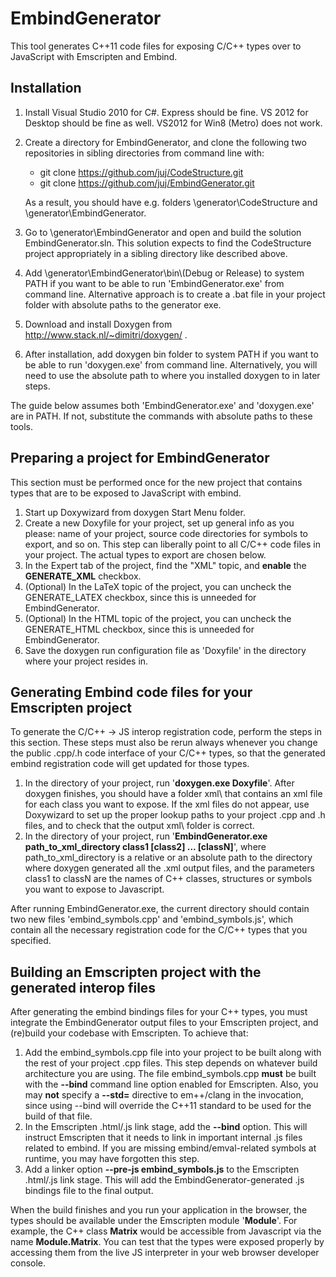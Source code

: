 EmbindGenerator
===============

This tool generates C++11 code files for exposing C/C++ types over to JavaScript with Emscripten and Embind.

## Installation

1. Install Visual Studio 2010 for C#. Express should be fine. VS 2012 for Desktop should be fine as well. VS2012 for Win8 (Metro) does not work.
2. Create a directory for EmbindGenerator, and clone the following two repositories in sibling directories from command line with:
   - git clone https://github.com/juj/CodeStructure.git
   - git clone https://github.com/juj/EmbindGenerator.git

   As a result, you should have e.g. folders \generator\CodeStructure and \generator\EmbindGenerator.
3. Go to \generator\EmbindGenerator and open and build the solution EmbindGenerator.sln. This solution expects to find the CodeStructure project appropriately in a sibling directory like described above.
4. Add \generator\EmbindGenerator\bin\\(Debug or Release) to system PATH if you want to be able to run 'EmbindGenerator.exe' from command line. Alternative approach is to create a .bat file in your project folder with absolute paths to the generator exe.
5. Download and install Doxygen from http://www.stack.nl/~dimitri/doxygen/ .
6. After installation, add doxygen bin folder to system PATH if you want to be able to run 'doxygen.exe' from command line. Alternatively, you will need to use the absolute path to where you installed doxygen to in later steps.

The guide below assumes both 'EmbindGenerator.exe' and 'doxygen.exe' are in PATH. If not, substitute the commands with absolute paths to these tools.

## Preparing a project for EmbindGenerator

This section must be performed once for the new project that contains types that are to be exposed to JavaScript with embind.

1. Start up Doxywizard from doxygen Start Menu folder.
2. Create a new Doxyfile for your project, set up general info as you please: name of your project, source code directories for symbols to export, and so on. This step can liberally point to all C/C++ code files in your project. The actual types to export are chosen below.
3. In the Expert tab of the project, find the "XML" topic, and <b>enable</b> the <b>GENERATE_XML</b> checkbox.
4. (Optional) In the LaTeX topic of the project, you can uncheck the GENERATE_LATEX checkbox, since this is unneeded for EmbindGenerator.
5. (Optional) In the HTML topic of the project, you can uncheck the GENERATE_HTML checkbox, since this is unneeded for EmbindGenerator.
6. Save the doxygen run configuration file as 'Doxyfile' in the directory where your project resides in.

## Generating Embind code files for your Emscripten project

To generate the C/C++ -> JS interop registration code, perform the steps in this section. These steps must also be rerun always whenever you change the public .cpp/.h code interface of your C/C++ types, so that the generated embind registration code will get updated for those types.

1. In the directory of your project, run '<b>doxygen.exe Doxyfile</b>'. After doxygen finishes, you should have a folder xml\ that contains an xml file for each class you want to expose. If the xml files do not appear, use Doxywizard to set up the proper lookup paths to your project .cpp and .h files, and to check that the output xml\ folder is correct.
2. In the directory of your project, run '<b>EmbindGenerator.exe path_to_xml_directory class1 \[class2\] ... \[classN\]</b>', where path_to_xml_directory is a relative or an absolute path to the directory where doxygen generated all the .xml output files, and the parameters class1 to classN are the names of C++ classes, structures or symbols you want to expose to Javascript.

After running EmbindGenerator.exe, the current directory should contain two new files 'embind_symbols.cpp' and 'embind_symbols.js', which contain all the necessary registration code for the C/C++ types that you specified.

## Building an Emscripten project with the generated interop files

After generating the embind bindings files for your C++ types, you must integrate the EmbindGenerator output files to your Emscripten project, and (re)build your codebase with Emscripten. To achieve that:

1. Add the embind_symbols.cpp file into your project to be built along with the rest of your project .cpp files. This step depends on whatever build architecture you are using. The file embind_symbols.cpp <b>must</b> be built with the <b>--bind</b> command line option enabled for Emscripten. Also, you may <b>not</b> specify a <b>--std=</b> directive to em++/clang in the invocation, since using --bind will override the C++11 standard to be used for the build of that file.
2. In the Emscripten .html/.js link stage, add the <b>--bind</b> option. This will instruct Emscripten that it needs to link in important internal .js files related to embind. If you are missing embind/emval-related symbols at runtime, you may have forgotten this step.
3. Add a linker option <b>--pre-js embind_symbols.js</b> to the Emscripten .html/.js link stage. This will add the EmbindGenerator-generated .js bindings file to the final output.

When the build finishes and you run your application in the browser, the types should be available under the Emscripten module '<b>Module</b>'. For example, the C++ class <b>Matrix</b> would be accessible from Javascript via the name <b>Module.Matrix</b>. You can test that the types were exposed properly by accessing them from the live JS interpreter in your web browser developer console.
